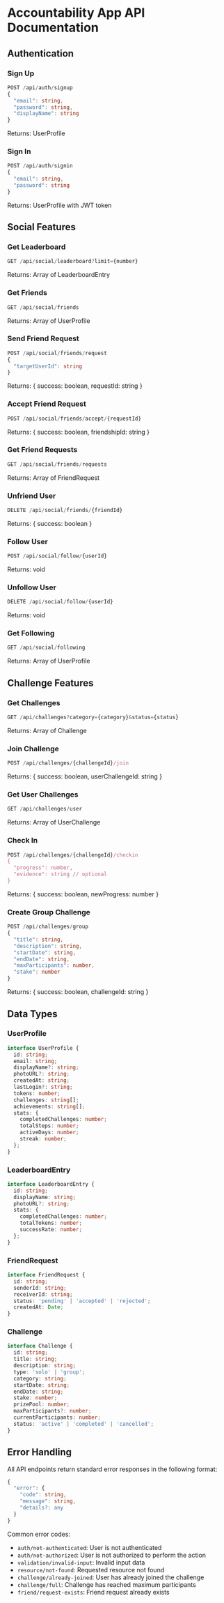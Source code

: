 # Accountability App API Documentation

## Authentication

### Sign Up
```typescript
POST /api/auth/signup
{
  "email": string,
  "password": string,
  "displayName": string
}
```
Returns: UserProfile

### Sign In
```typescript
POST /api/auth/signin
{
  "email": string,
  "password": string
}
```
Returns: UserProfile with JWT token

## Social Features

### Get Leaderboard
```typescript
GET /api/social/leaderboard?limit={number}
```
Returns: Array of LeaderboardEntry

### Get Friends
```typescript
GET /api/social/friends
```
Returns: Array of UserProfile

### Send Friend Request
```typescript
POST /api/social/friends/request
{
  "targetUserId": string
}
```
Returns: { success: boolean, requestId: string }

### Accept Friend Request
```typescript
POST /api/social/friends/accept/{requestId}
```
Returns: { success: boolean, friendshipId: string }

### Get Friend Requests
```typescript
GET /api/social/friends/requests
```
Returns: Array of FriendRequest

### Unfriend User
```typescript
DELETE /api/social/friends/{friendId}
```
Returns: { success: boolean }

### Follow User
```typescript
POST /api/social/follow/{userId}
```
Returns: void

### Unfollow User
```typescript
DELETE /api/social/follow/{userId}
```
Returns: void

### Get Following
```typescript
GET /api/social/following
```
Returns: Array of UserProfile

## Challenge Features

### Get Challenges
```typescript
GET /api/challenges?category={category}&status={status}
```
Returns: Array of Challenge

### Join Challenge
```typescript
POST /api/challenges/{challengeId}/join
```
Returns: { success: boolean, userChallengeId: string }

### Get User Challenges
```typescript
GET /api/challenges/user
```
Returns: Array of UserChallenge

### Check In
```typescript
POST /api/challenges/{challengeId}/checkin
{
  "progress": number,
  "evidence": string // optional
}
```
Returns: { success: boolean, newProgress: number }

### Create Group Challenge
```typescript
POST /api/challenges/group
{
  "title": string,
  "description": string,
  "startDate": string,
  "endDate": string,
  "maxParticipants": number,
  "stake": number
}
```
Returns: { success: boolean, challengeId: string }

## Data Types

### UserProfile
```typescript
interface UserProfile {
  id: string;
  email: string;
  displayName?: string;
  photoURL?: string;
  createdAt: string;
  lastLogin?: string;
  tokens: number;
  challenges: string[];
  achievements: string[];
  stats: {
    completedChallenges: number;
    totalSteps: number;
    activeDays: number;
    streak: number;
  };
}
```

### LeaderboardEntry
```typescript
interface LeaderboardEntry {
  id: string;
  displayName: string;
  photoURL?: string;
  stats: {
    completedChallenges: number;
    totalTokens: number;
    successRate: number;
  };
}
```

### FriendRequest
```typescript
interface FriendRequest {
  id: string;
  senderId: string;
  receiverId: string;
  status: 'pending' | 'accepted' | 'rejected';
  createdAt: Date;
}
```

### Challenge
```typescript
interface Challenge {
  id: string;
  title: string;
  description: string;
  type: 'solo' | 'group';
  category: string;
  startDate: string;
  endDate: string;
  stake: number;
  prizePool: number;
  maxParticipants?: number;
  currentParticipants: number;
  status: 'active' | 'completed' | 'cancelled';
}
```

## Error Handling

All API endpoints return standard error responses in the following format:

```typescript
{
  "error": {
    "code": string,
    "message": string,
    "details?: any
  }
}
```

Common error codes:
- `auth/not-authenticated`: User is not authenticated
- `auth/not-authorized`: User is not authorized to perform the action
- `validation/invalid-input`: Invalid input data
- `resource/not-found`: Requested resource not found
- `challenge/already-joined`: User has already joined the challenge
- `challenge/full`: Challenge has reached maximum participants
- `friend/request-exists`: Friend request already exists 